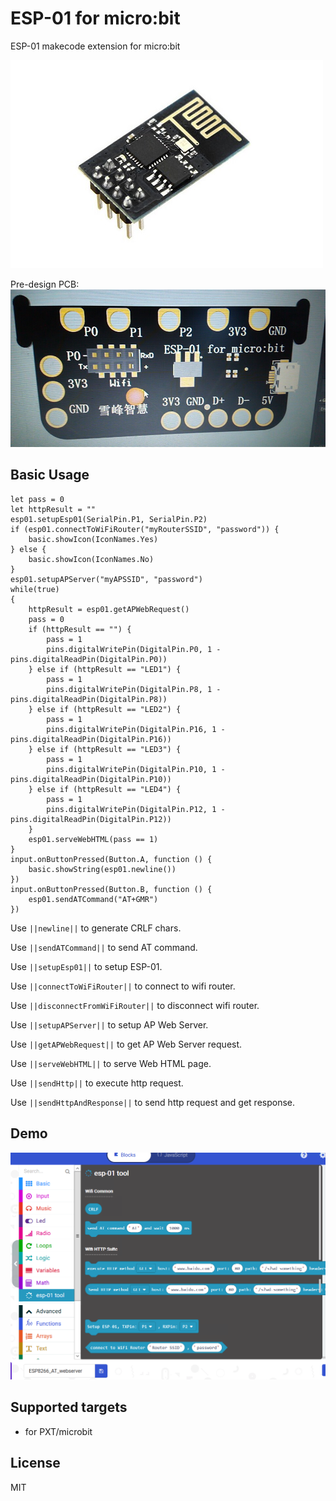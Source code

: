 # ESP-01 for micro:bit

ESP-01 makecode extension for micro:bit

![Alt text](https://github.com/51bit/esp01/raw/master/icon.png?raw=true "ESP-01")

Pre-design PCB:
![Alt text](https://github.com/51bit/esp01/raw/master/version0.1.jpg?raw=true "ESP-01 for micro:bit")

## Basic Usage

```blocks
let pass = 0
let httpResult = ""
esp01.setupEsp01(SerialPin.P1, SerialPin.P2)
if (esp01.connectToWiFiRouter("myRouterSSID", "password")) {
    basic.showIcon(IconNames.Yes)
} else {
    basic.showIcon(IconNames.No)
}
esp01.setupAPServer("myAPSSID", "password")
while(true)
{
    httpResult = esp01.getAPWebRequest()
    pass = 0
    if (httpResult == "") {
        pass = 1
        pins.digitalWritePin(DigitalPin.P0, 1 - pins.digitalReadPin(DigitalPin.P0))
    } else if (httpResult == "LED1") {
        pass = 1
        pins.digitalWritePin(DigitalPin.P8, 1 - pins.digitalReadPin(DigitalPin.P8))
    } else if (httpResult == "LED2") {
        pass = 1
        pins.digitalWritePin(DigitalPin.P16, 1 - pins.digitalReadPin(DigitalPin.P16))
    } else if (httpResult == "LED3") {
        pass = 1
        pins.digitalWritePin(DigitalPin.P10, 1 - pins.digitalReadPin(DigitalPin.P10))
    } else if (httpResult == "LED4") {
        pass = 1
        pins.digitalWritePin(DigitalPin.P12, 1 - pins.digitalReadPin(DigitalPin.P12))
    }
    esp01.serveWebHTML(pass == 1)
}
input.onButtonPressed(Button.A, function () {
    basic.showString(esp01.newline())
})
input.onButtonPressed(Button.B, function () {
    esp01.sendATCommand("AT+GMR")
})
```
Use ``||newline||`` to generate CRLF chars.

Use ``||sendATCommand||`` to send AT command.

Use ``||setupEsp01||`` to setup ESP-01.

Use ``||connectToWiFiRouter||`` to connect to wifi router.

Use ``||disconnectFromWiFiRouter||`` to disconnect wifi router.

Use ``||setupAPServer||`` to setup AP Web Server.

Use ``||getAPWebRequest||`` to get AP Web Server request.

Use ``||serveWebHTML||`` to serve Web HTML page.

Use ``||sendHttp||`` to execute http request.

Use ``||sendHttpAndResponse||`` to send http request and get response.

## Demo

![Alt text](https://github.com/51bit/esp01/raw/master/esp01.png?raw=true "ESP-01 makecode program screenshot")

## Supported targets

* for PXT/microbit

## License

MIT
